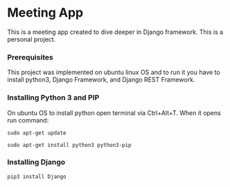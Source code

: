 # Meeting App

This is a meeting app created to dive deeper in Django framework. This is a personal project. 


### Prerequisites

This project was implemented on ubuntu linux OS and to run it you have to install python3, Django Framework, and Django REST Framework.


### Installing Python 3 and PIP

On ubuntu OS to install python open terminal via Ctrl+Alt+T. When it opens run command:

```
sudo apt-get update

sudo apt-get install python3 python3-pip
```

### Installing Django

```
pip3 install Django
```
